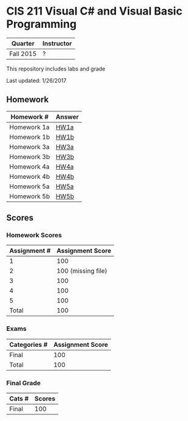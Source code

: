 # CIS 211 Visual C# and Visual Basic Programming

Quarter | Instructor
------- | ----------
Fall 2015 | ?

This repository includes labs and grade

Last updated: 1/26/2017

## Homework
Homework # | Answer
---------- | ------
Homework 1a| [HW1a](https://github.com/rebelskywalker/CIS-211/tree/main/CS1%20-%20Electric%20Customer)
Homework 1b| [HW1b](https://github.com/rebelskywalker/CIS-211/tree/main/CS1%20-%20Welcome)
Homework 3a| [HW3a](https://github.com/rebelskywalker/CIS-211/tree/main/CS3%20-%20Scores)
Homework 3b| [HW3b](https://github.com/rebelskywalker/CIS-211/tree/main/CS3%20-%20Electric%20Bill)
Homework 4a| [HW4a](https://github.com/rebelskywalker/CIS-211/tree/main/CS4%20-%20Calculate%20Fee)
Homework 4b| [HW4b](https://github.com/rebelskywalker/CIS-211/tree/main/CS4%20-%20Electric%20Bill)
Homework 5a| [HW5a](https://github.com/rebelskywalker/CIS-211/tree/main/CS5%20-%20Student%20Fee)
Homework 5b| [HW5b](https://github.com/rebelskywalker/CIS-211/tree/main/CS5%20-%20Electric%20Bill%20Calculator)

## Scores

### Homework Scores
Assignment # | Assignment Score
------------ | ----------------
1            | 100
2            | 100 (missing file)
3            | 100
4            | 100
5            | 100
Total        | 100

### Exams
Categories # | Assignment Score
------------ | ----------------
Final        | 100
Total        | 100

### Final Grade
Cats # | Scores
-----  | ---------
Final  | 100


